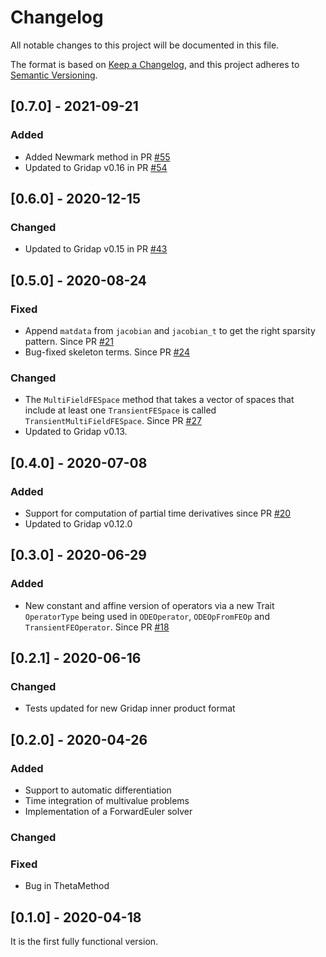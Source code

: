 # Changelog
All notable changes to this project will be documented in this file.

The format is based on [Keep a Changelog](https://keepachangelog.com/en/1.0.0/),
and this project adheres to [Semantic Versioning](https://semver.org/spec/v2.0.0.html).

## [0.7.0] - 2021-09-21

### Added
  - Added Newmark method in PR [#55](https://github.com/gridap/GridapODEs.jl/pull/55)
  - Updated to Gridap v0.16 in PR [#54](https://github.com/gridap/GridapODEs.jl/pull/54)

## [0.6.0] - 2020-12-15

### Changed
  - Updated to Gridap v0.15 in PR [#43](https://github.com/gridap/GridapODEs.jl/pull/43)
  
## [0.5.0] - 2020-08-24

### Fixed

  - Append `matdata` from `jacobian` and `jacobian_t` to get the right sparsity pattern. Since PR [#21](https://github.com/gridap/GridapODEs.jl/pull/21)
  - Bug-fixed skeleton terms. Since PR [#24](https://github.com/gridap/GridapODEs.jl/pull/24)

### Changed

  - The `MultiFieldFESpace` method that takes a vector of spaces that include at least one `TransientFESpace` is called `TransientMultiFieldFESpace`. Since PR [#27](https://github.com/gridap/GridapODEs.jl/pull/27)
  - Updated to Gridap v0.13.

## [0.4.0] - 2020-07-08

### Added

  - Support for computation of partial time derivatives since PR [#20](https://github.com/gridap/GridapODEs.jl/pull/20)
  - Updated to Gridap v0.12.0

## [0.3.0] - 2020-06-29

### Added

  - New constant and affine version of operators via a new Trait `OperatorType` being used in `ODEOperator`, `ODEOpFromFEOp` and `TransientFEOperator`. Since PR [#18](https://github.com/gridap/GridapODEs.jl/pull/18)

## [0.2.1] - 2020-06-16

### Changed

  - Tests updated for new Gridap inner product format

## [0.2.0] - 2020-04-26

### Added

  - Support to automatic differentiation
  - Time integration of multivalue problems
  - Implementation of a ForwardEuler solver

### Changed

### Fixed

  - Bug in ThetaMethod

## [0.1.0] - 2020-04-18

It is the first fully functional version.

